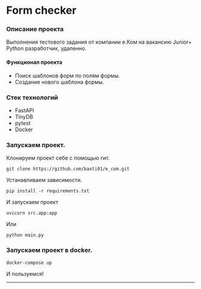 # Form checker
### Описание проекта
Выполнения тестового задания от компании е.Ком 
на вакансию Junior+ Python разработчик, удаленно.
#### Функционал проекта
- Поиск шаблонов форм по полям формы.
- Создание нового шаблона формы.
### Стек технологий
- FastAPI
- TinyDB
- pytest
- Docker


### Запускаем проект.

Клонируем проект себе с помощью гит.
```
git clone https://github.com/baxti01/e_com.git
```
Устанавливаем зависимости.
```
pip install -r requirements.txt
```
И запускаем проект
```
uvicorn src.app:app
```
Или
```
python main.py
```

### Запускаем проект в docker.
```
docker-compose up
```

И пользуемся!

---